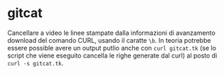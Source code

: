 # gitcat

Cancellare a video le linee stampate dalla informazioni di avanzamento download del comando CURL, usando il caratte `\b`.
In teoria potrebbe essere possible avere un output putlio anche con `curl gitcat.tk` (se lo script che viene eseguito cancella le righe generate dal curl) al posto di `curl -s gitcat.tk`.
